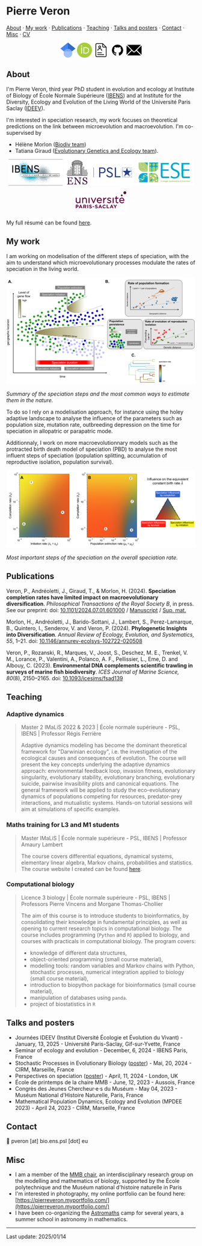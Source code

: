 # Pierre Veron
[About](#about) · [My work](#my-work) · [Publications](#publications) · [Teaching](#teaching) · [Talks and posters](#talks-and-posters) · [Contact](#contact) · [Misc](#misc) · [CV](https://pierre-veron.github.io/docs/CV.pdf)

<p align="center">
   <a href="https://scholar.google.com/citations?user=zMhd4LMAAAAJ&hl=fr" target="_blank"><img src="icons/scholar.png" alt="Google scholar" width=40></a>
   <a href="https://orcid.org/0000-0003-2896-4250" target="_blank"><img src="icons/orcid.png" alt="ORCID" width=40></a>
   <a href="https://pierre-veron.github.io/CV.html"><img src="icons/resume.png" alt="CV" width=40></a>
    <a href="https://github.com/pierre-veron"><img src="icons/github.jpg" alt="Github" width=40></a>
    <a href="mailto:pveron@bio.ens.psl.eu"><img src="icons/email.png" alt="E-mail" width=40></a>
</p>



## About
I'm Pierre Veron, third year PhD student in evolution and ecology at Institute of Biology of École Normale Supérieure ([IBENS](https://www.ibens.ens.fr/)) and at Institute for the Diversity, Ecology and Evolution of the Living World of the Université Paris Saclay ([IDEEV](https://www.ideev.universite-paris-saclay.fr/en/)). 

I'm interested in speciation research, my work focuses on theoretical predictions on the link between microevolution and macroevolution. I'm co-supervised by 
* Hélène Morlon ([Biodiv team](https://www.phyloeco.bio.ens.psl.eu/))
* Tatiana Giraud ([Evolutionary Genetics and Ecology team](https://www.ideev.universite-paris-saclay.fr/en/equipes/ese-gee/)).

<p align="center">
   <a href="https://www.ibens.bio.ens.psl.eu/?lang=en" target="_blank"><img src="icons/ibens.png" alt="IBENS" height=70></a>
   <a href="https://www.ens.psl.eu/" target="_blank"><img src="icons/ens-psl.png" alt="ENS-PSL" height=70></a>
    <a href="https://www.ideev.universite-paris-saclay.fr/equipes/ese-gee/" target="_blank"><img src="icons/ese.jpg" alt="ESE" height=70></a>
   <a href="https://www.universite-paris-saclay.fr/a-propos/"><img src="icons/logo_psaclay.png" alt="CV" height=70></a>
</p>

My full résumé can be found [here](https://pierre-veron.github.io/docs/CV.pdf).

## My work 
I am working on modelisation of the different steps of speciation, with the aim to understand which microevolutionary processes modulate the rates of speciation in the living world. 

<img src="fig/summary_spec_steps.PNG" alt="Summary of the speciation steps">

_Summary of the speciation steps and the most common ways to estimate them in the nature._

To do so I rely on a modelisation approach, for instance using the holey adaptive landscape to analyse the influence of the parameters such as population size, mutation rate, outbreeding depression on the time for speciation in allopatric or parapatric mode. 

Additionnaly, I work on more macroevolutionnary models such as the protracted birth death model of speciation (PBD) to analyse the most influent steps of speciation (population splitting, accumulation of reproductive isolation, population survival). 

<img src="fig/influence_parameters_speciation.PNG" alt="Influence on the speciation rate">

_Most important steps of the speciation on the overall speciation rate._

## Publications
Veron, P., Andréoletti, J., Giraud, T., & Morlon, H. (2024). **Speciation completion rates have limited impact on macroevolutionary diversification**. _Philosophical Transactions of the Royal Society B_, in press. See our preprint: doi: [10.1101/2024.07.01.601000](https://doi.org/10.1101/2024.07.01.601000) /  [Manuscript](docs/PBD_analog_manuscript.pdf) / [Sup. mat.](docs/PBD_analog_supp_mat.pdf)
 

Morlon, H., Andréoletti, J., Barido-Sottani, J., Lambert, S., Perez-Lamarque, B., Quintero, I., Senderov, V. and Veron, P. (2024). **Phylogenetic Insights into Diversification**. _Annual Review of Ecology, Evolution, and Systematics, 55_, 1–21. doi: [10.1146/annurev-ecolsys-102722-020508](https://doi.org/10.1146/annurev-ecolsys-102722-020508)
 

Veron, P., Rozanski, R., Marques, V., Joost, S., Deschez, M. E., Trenkel, V. M., Lorance, P., Valentini, A., Polanco, A. F., Pellissier, L., Eme, D. and Albouy, C. (2023). **Environmental DNA complements scientific trawling in surveys of marine fish biodiversity**. _ICES Journal of Marine Science, 80_(8), 2150–2165. doi: [10.1093/icesjms/fsad139](https://doi.org/10.1093/icesjms/fsad139)
 


## Teaching 
### Adaptive dynamics
> Master 2 IMaLiS 2022 & 2023 | École normale supérieure - PSL, IBENS | Professor Régis Ferrière
>
> Adaptive dynamics modeling has become the dominant theoretical framework for "Darwinian ecology", i.e. the investigation of the ecological causes and consequences of evolution. The course will present the key concepts underlying the adaptive dynamics approach: environmental feedback loop, invasion fitness, evolutionary singularity, evolutionary stability, evolutionary branching, evolutionary suicide, pairwise invasibility plots and canonical equations. The general framework will be applied to study the eco-evolutionary dynamics of populations competing for resources, predator-prey interactions, and mutualistic systems. Hands-on tutorial sessions will aim at simulations of specific examples.

### Maths training for L3 and M1 students
> Master IMaLiS | École normale supérieure - PSL, IBENS | Professor Amaury Lambert 
> 
> The course covers differential equations, dynamical systems, elementary linear algebra, Markov chains, probabilities and statistics. The course website I created can be found [here](https://codimd.math.cnrs.fr/s/hmbX8GuA4#).

### Computational biology
> Licence 3 biology | École normale supérieure - PSL, IBENS | Professors Pierre Vincens and Morgane Thomas-Chollier
> 
>The aim of this course is to introduce students to bioinformatics, by consolidating their knowledge in fundamental principles, as well as opening to current research topics in computational biology.
>The course includes programming (`Python` and `R`) applied to biology, and courses with practicals in computational biology. The program covers:
> * knowledge of different data structures,
> * object-oriented programming (small course material),
> * modelling tools: random variables and Markov chains with Python, stochastic processes, numerical integration applied to biology (small course material),
> * introduction to biopython package for bioinformatics (small course material),
> * manipulation of databases using `panda`.
> * project of biostatistics in `R`


## Talks and posters 
* Journées IDEEV (Institut Diversité Écologie et Évolution du Vivant) - January, 13, 2025 - Université Paris-Saclay, Gif-sur-Yvette, France
* Seminar of ecology and evolution - December, 6, 2024 - IBENS Paris, France
* Stochastic Processes in Evolutionary Biology ([poster](https://hub.bio.ens.psl.eu/index.php/s/Kb8gWELjzJQapys/download/poster.pdf)) -  Mai, 20, 2024 - CIRM, Marseille, France
* Perspectives on speciation ([poster](https://hub.bio.ens.psl.eu/index.php/s/Kb8gWELjzJQapys/download/poster.pdf)) - April, 11, 2024 - London, UK
* École de printemps de la chaire MMB - June, 12, 2023 - Aussois, France
* Congrès des Jeunes Chercheur·e·s du Muséum - May 04, 2023 - Muséum National d'Histoire Naturelle, Paris, France
* Mathematical Population Dynamics, Ecology and Evolution (MPDEE 2023) - April 24, 2023 - CIRM, Marseille, France

## Contact 
📧 pveron [at] bio.ens.psl [dot] eu 

## Misc
* I am a member of the [MMB chair](http://www.cmap.polytechnique.fr/chaire-mmb/index.html), an interdisciplinary research group on the modelling and mathematics of biology, supported by the École polytechnique and the Muséum national d'histoire naturelle in Paris
* I'm interested in photography, my online portfolio can be found here: [https://pierreveron.myportfolio.com/](https://pierreveron.myportfolio.com/) 
* I have been co-organizing the [Astromaths](https://www.fondation-blaise-pascal.org/nos-actions/les-projets-de-la-fondation/le-camp-astromaths/) camp for several years, a summer school in astronomy in mathematics.  

---

Last update: 2025/01/14